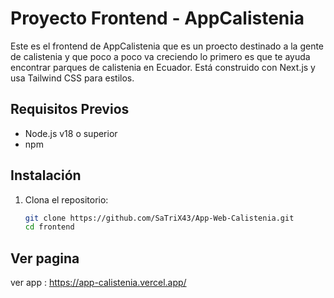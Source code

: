 # Proyecto Frontend - AppCalistenia

Este es el frontend de AppCalistenia que es un proecto destinado a la gente de calistenia y que poco a poco va creciendo lo primero es que te ayuda encontrar parques de calistenia en Ecuador. Está construido con Next.js y usa Tailwind CSS para estilos.

## Requisitos Previos
- Node.js v18 o superior
- npm

## Instalación
1. Clona el repositorio:
   ```bash
   git clone https://github.com/SaTriX43/App-Web-Calistenia.git
   cd frontend


## Ver pagina
ver app : https://app-calistenia.vercel.app/
